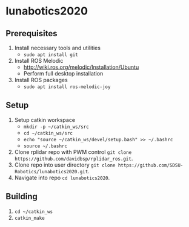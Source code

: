 # lunabotics2020

## Prerequisites

 1. Install necessary tools and utilities
     - `sudo apt install git`
 2. Install ROS Melodic
     - http://wiki.ros.org/melodic/Installation/Ubuntu
     - Perform full desktop installation
 3. Install ROS packages
     - `sudo apt install ros-melodic-joy`
 
## Setup
 1. Setup catkin workspace
     - `mkdir -p ~/catkin_ws/src`
     - `cd ~/catkin_ws/src`
     - `echo "source ~/catkin_ws/devel/setup.bash" >> ~/.bashrc`
     - `source ~/.bashrc`
 2. Clone rplidar repo with PWM control `git clone https://github.com/davidbsp/rplidar_ros.git`.
 3. Clone repo into user directory `git clone https://github.com/SDSU-Robotics/lunabotics2020.git`.
 4. Navigate into repo `cd lunabotics2020`.

## Building
 1. `cd ~/catkin_ws`
 2. `catkin_make`
